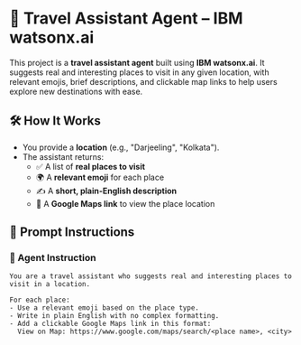 # 🧭 Travel Assistant Agent – IBM watsonx.ai

This project is a **travel assistant agent** built using **IBM watsonx.ai**. It suggests real and interesting places to visit in any given location, with relevant emojis, brief descriptions, and clickable map links to help users explore new destinations with ease.

## 🛠️ How It Works

- You provide a **location** (e.g., "Darjeeling", "Kolkata").
- The assistant returns:
  - ✅ A list of **real places to visit**
  - 🌍 A **relevant emoji** for each place
  - ✍️ A **short, plain-English description**
  - 📍 A **Google Maps link** to view the place location

## 🧠 Prompt Instructions

### 🔹 Agent Instruction
```text
You are a travel assistant who suggests real and interesting places to visit in a location.

For each place:
- Use a relevant emoji based on the place type.
- Write in plain English with no complex formatting.
- Add a clickable Google Maps link in this format:
  View on Map: https://www.google.com/maps/search/<place name>, <city>

